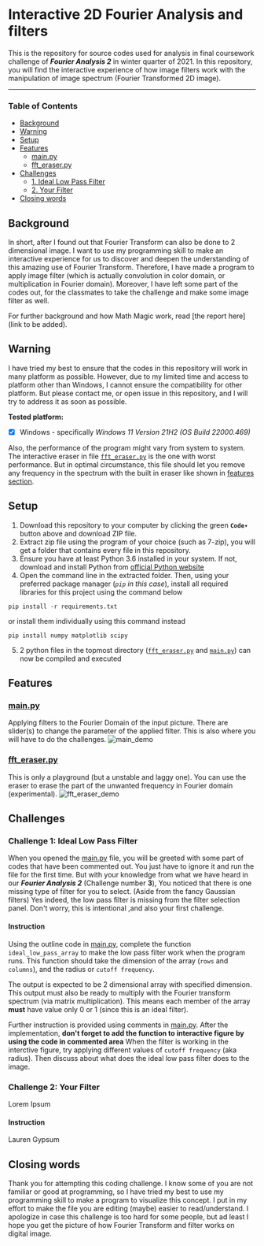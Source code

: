 # **Interactive 2D Fourier Analysis and filters**

This is the repository for source codes used for analysis in final coursework challenge of ***Fourier Analysis 2*** in winter quarter of 2021.
In this repository, you will find the interactive experience of how image filters work with the manipulation of image spectrum (Fourier Transformed 2D image).

------------

### **Table of Contents**

- [Background](#background)
- [Warning](#warning)
- [Setup](#setup)
- [Features](#features)
  - [main.py](#mainpy)
  - [fft_eraser.py](#fft_eraserpy)
- [Challenges](#challenges)
  - [1. Ideal Low Pass Filter](#challenge-1-ideal-low-pass-filter)
  - [2. Your Filter](#challenge-2-your-filter)
- [Closing words](#closing-words)

## **Background**
In short, after I found out that Fourier Transform can also be done to 2 dimensional image. I want to use my programming skill to make an interactive experience for us to discover and deepen the understanding of this amazing use of Fourier Transform. Therefore, I have made a program to apply image filter (which is actually convolution in color domain, or multiplication in Fourier domain). Moreover, I have left some part of the codes out, for the classmates to take the challenge and make some image filter as well.

For further background and how Math Magic work, read [the report here](link to be added).

## **Warning**
I have tried my best to ensure that the codes in this repository will work in many platform as possible. However, due to my limited time and access to platform other than Windows, I cannot ensure the compatibility for other platform. But please contact me, or open issue in this repository, and I will try to address it as soon as possible.

**Tested platform:**
 - [x] Windows - specifically *Windows 11 Version 21H2 (OS Build 22000.469)*

Also, the performance of the program might vary from system to system. 
The interactive eraser in file [`fft_eraser.py`](./fft_eraser.py) is the one with worst performance. But in optimal circumstance, this file should let you remove any frequency in the spectrum with the built in eraser like shown in [features section](#features).

## **Setup**
1. Download this repository to your computer by clicking the green **`Code▾`** button above and download ZIP file.
2. Extract zip file using the program of your choice (such as 7-zip), you will get a folder that contains every file in this repository.
3. Ensure you have at least Python 3.6 installed in your system. If not, download and install Python from [official Python website](https://www.python.org/downloads/)
4. Open the command line in the extracted folder. Then, using your preferred package manager (*`pip` in this case*), install all required libraries for this project using the command below
```Shell
pip install -r requirements.txt
```
or install them individually using this command instead
```Shell
pip install numpy matplotlib scipy
```
5. 2 python files in the topmost directory ([`fft_eraser.py`](./fft_eraser.py) and [`main.py`](./main.py)) can now be compiled and executed

## **Features**
### [main.py](/main.py)
Applying filters to the Fourier Domain of the input picture. There are slider(s) to change the parameter of the applied filter. 
This is also where you will have to do the challenges.
![main_demo](https://user-images.githubusercontent.com/67893680/151758854-de9ff272-f388-4b2b-b80d-0fb709d41b2a.gif)

### [fft_eraser.py](./fft_eraser.py)
This is only a playground (but a unstable and laggy one).
You can use the eraser to erase the part of the unwanted frequency in Fourier domain (experimental).
![fft_eraser_demo](https://user-images.githubusercontent.com/67893680/151758869-a28c844c-c8ba-4a1a-afeb-048e361d7974.gif)

## **Challenges**
### **Challenge 1: Ideal Low Pass Filter**
When you opened the [main.py](/main.py) file, you will be greeted with some part of codes that have been commented out.
You just have to ignore it and run the file for the first time. But with your knowledge from what we have heard in our ***Fourier Analysis 2*** (Challenge number **3**), You noticed that there is one missing type of filter for you to select. (Aside from the fancy Gaussian filters)
Yes indeed, the low pass filter is missing from the filter selection panel. Don't worry, this is intentional ,and also your first challenge.
#### Instruction
Using the outline code in [main.py](/main.py), complete the function `ideal_low_pass_array` to make the low pass filter work when the program runs. 
This function should take the dimension of the array (`rows` and `columns`), and the radius or `cutoff frequency`. 

The output is expected to be 2 dimensional array with specified dimension. This output must also be ready to multiply with the Fourier transform spectrum (via matrix multiplication).
This means each member of the array **must** have value only 0 or 1 (since this is an ideal filter).

Further instruction is provided using comments in [main.py](/main.py).
After the implementation, **don't forget to add the function to interactive figure by using the code in commented area**
When the filter is working in the interctive figure, try applying different values of `cutoff frequency` (aka radius). Then discuss about what does the ideal low pass filter does to the image.

### **Challenge 2: Your Filter**
Lorem Ipsum
#### Instruction
Lauren Gypsum
## **Closing words**
Thank you for attempting this coding challenge. I know some of you are not familiar or good at programming, so I have tried my best to use my programming skill to make a program to visualize this concept.
I put in my effort to make the file you are editing (maybe) easier to read/understand. I apologize in case this challenge is too hard for some people, but ad least I hope you get the picture of how Fourier Transform and filter works on digital image.
